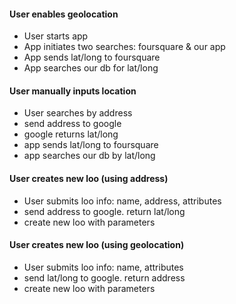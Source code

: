 
#### User enables geolocation
- User starts app
- App initiates two searches: foursquare & our app
- App sends lat/long to foursquare
- App searches our db for lat/long

#### User manually inputs location
- User searches by address
- send address to google
- google returns lat/long
- app sends lat/long to foursquare
- app searches our db by lat/long

#### User creates new loo (using address)
- User submits loo info: name, address, attributes
- send address to google. return lat/long
- create new loo with parameters

#### User creates new loo (using geolocation)
- User submits loo info: name, attributes
- send lat/long to google. return address
- create new loo with parameters
